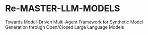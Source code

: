 # Re-MASTER-LLM-MODELS
Towards Model-Driven Multi-Agent Framework for Synthetic Model Generation through Open/Closed Large Language Models
